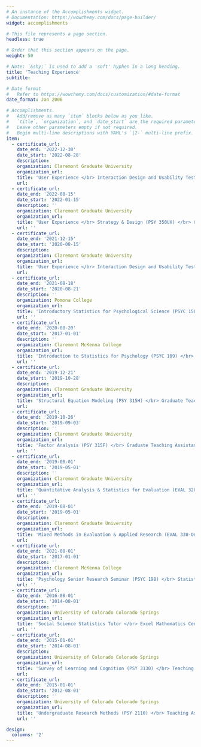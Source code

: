 ```yaml
---
# An instance of the Accomplishments widget.
# Documentation: https://wowchemy.com/docs/page-builder/
widget: accomplishments

# This file represents a page section.
headless: true

# Order that this section appears on the page.
weight: 50

# Note: `&shy;` is used to add a 'soft' hyphen in a long heading.
title: 'Teaching Experience'
subtitle:

# Date format
#   Refer to https://wowchemy.com/docs/customization/#date-format
date_format: Jan 2006

# Accomplishments.
#   Add/remove as many `item` blocks below as you like.
#   `title`, `organization`, and `date_start` are the required parameters.
#   Leave other parameters empty if not required.
#   Begin multi-line descriptions with YAML's `|2-` multi-line prefix.
item:
  - certificate_url: 
    date_end: '2022-12-30'
    date_start: '2022-08-28'
    description: 
    organization: Claremont Graduate University 
    organization_url: 
    title: 'User Experience </br> Interaction Design and Usability Testing (PSY 350UT) </br> Graduate Teaching Assistant'
    url: 
  - certificate_url: 
    date_end: '2022-08-15'
    date_start: '2022-01-15'
    description: ''
    organization: Claremont Graduate University
    organization_url: 
    title: 'User Experience </br> Strategy & Design (PSY 350UX) </br> Graduate Teaching Assistant'
    url: ''
  - certificate_url: 
    date_end: '2021-12-15'
    date_start: '2020-08-15'
    description: 
    organization: Claremont Graduate University 
    organization_url: 
    title: 'User Experience </br> Interaction Design and Usability Testing (PSY 350UT) </br> Co-Graduate Teaching Assistant'
    url: 
  - certificate_url: 
    date_end: '2021-08-18'
    date_start: '2020-08-21'
    description: ''
    organization: Pomona College
    organization_url: 
    title: 'Introductory Statistics for Psychological Science (PSYC 158) </br> Teaching Assistant/Lab Instructor'
    url: ''
  - certificate_url: 
    date_end: '2020-08-20'
    date_start: '2017-01-01'
    description: ''
    organization: Claremont McKenna College
    organization_url: 
    title: 'Introduction to Statistics for Psychology (PSYC 109) </br> Teaching Assistant'
    url: ''
  - certificate_url: 
    date_end: '2019-12-21'
    date_start: '2019-10-28'
    description: 
    organization: Claremont Graduate University 
    organization_url: 
    title: 'Structural Equation Modeling (PSY 315H) </br> Graduate Teaching Assistant'
    url: 
  - certificate_url: 
    date_end: '2019-10-26'
    date_start: '2019-09-03'
    description: ''
    organization: Claremont Graduate University
    organization_url: 
    title: 'Factor Analysis (PSY 315F) </br> Graduate Teaching Assistant'
    url: ''
  - certificate_url: 
    date_end: '2019-08-01'
    date_start: '2019-05-01'
    description: ''
    organization: Claremont Graduate University
    organization_url: 
    title: 'Quantitative Analysis & Statistics for Evaluation (EVAL 320-Online) </br> Graduate Teaching Assistant'
    url: ''
  - certificate_url: 
    date_end: '2019-08-01'
    date_start: '2019-05-01'
    description: 
    organization: Claremont Graduate University 
    organization_url: 
    title: 'Mixed Methods in Evaluation & Applied Research (EVAL 330-Online) </br> Graduate Teaching Assistant'
    url: 
  - certificate_url: 
    date_end: '2021-08-01'
    date_start: '2017-01-01'
    description: ''
    organization: Claremont McKenna College
    organization_url: 
    title: 'Psychology Senior Research Seminar (PSYC 198) </br> Statistics Consultant'
    url: ''
  - certificate_url: 
    date_end: '2016-08-01'
    date_start: '2014-08-01'
    description: ''
    organization: University of Colorado Colorado Springs
    organization_url: 
    title: 'Social Science Statistics Tutor </br> Excel Mathematics Center'
    url: ''
  - certificate_url: 
    date_end: '2015-01-01'
    date_start: '2014-08-01'
    description: 
    organization: University of Colorado Colorado Springs 
    organization_url: 
    title: 'Survey of Learning and Cognition (PSY 3130) </br> Teaching Assistant'
    url: 
  - certificate_url: 
    date_end: '2015-01-01'
    date_start: '2012-08-01'
    description: ''
    organization: University of Colorado Colorado Springs
    organization_url: 
    title: 'Undergraduate Research Methods (PSY 2110) </br> Teaching Assistant'
    url: ''

design:
  columns: '2'
---
```


